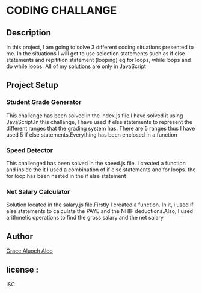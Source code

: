 <h1> CODING CHALLANGE </h1>

<h2>Description </h2>
<p>In this project, I am going to solve 3 different coding situations presented to me. In the situations I will get to use selection statements such as if else statements and repitition statement (looping) eg for loops, while loops and do while loops. All of my solutions are only in JavaScript</p>

<h2>Project Setup </h2> 
<h3>Student Grade Generator</h3>
<p>This challenge has been solved in the index.js file.I have solved it using JavaScript.In this challange, I have used if else statements to represent the different ranges that the grading system has. There are 5 ranges thus I have used 5 if else statements.Everything has been enclosed in a function</p>
<h3>Speed Detector</h3>
<p>This challenged has been solved in the speed.js file. I created a function and inside the it I used a combination of if else statements and for loops. the for loop has been nested in the if else statement </p>
<h3>Net Salary Calculator</h3>
<p>Solution located in the salary.js file.Firstly I created a function. In it, i used if else statements to calculate the PAYE and the NHIF deductions.Also, I used arithmetic operations to find the gross salary and the net salary</p>
<h2>Author </h2> 
<p><a href="https://github.com/Grace-aloo">Grace Aluoch Aloo</a></p>

<h2>license :</h2> ISC
